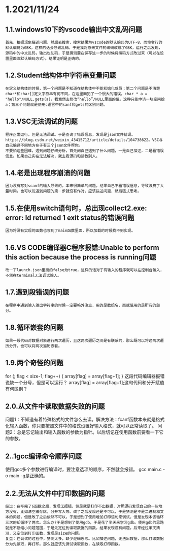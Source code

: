 # 1.2021/11/24

## 1.1.windows10下的vscode输出中文乱码问题

    首先，根据现象描述问题，然后去搜索，搜索结果为vscode的默认编码为UTF-8，而命令行的默认编码为GBK，这样的话会导致乱码。于是我将原来文件的编码改成了GBK，运行之后发现，源码中的中文乱码，输出也乱码，于是猜测要在保存这一步的时候将编码方式改过来（可以在设置里面改默认编码方式）。结果证明是正确的。

## 1.2.Student结构体中字符串变量问题

    在定义结构体的时候，第一个问题是不知道在结构体中不能初始化成员；第二个问题是不清楚char*和char[]定义字符串有何不同，在这里面犯了一个很大的错误，char * a = "hello"/NULL,gets(a)。我竟然去修改“hello”/NULL里面的值。这种只能申请一块空间给a；第三个问题就是使用c语言中的sanf和gets的区别问题。

## 1.3.VSC无法调试的问题

    程序正常运行，但是无法调试。于是查询了错误信息，发现是json文件错误。https://blog.csdn.net/weixin_43415712/article/details/104738622。VSC与自己编译不同地方在于有三个json文件帮你。
    不要怕这些困难，遇到问题仔细分析，首先问自己遇到了什么问题，一是自己描述，二是看错误信息。如果自己实在无法解决，就去看源码和请教别人。

## 1.4.老是出现程序崩溃的问题

    因为没有写对scanf的输入导致的。本来很简单的问题，结果自己不看错误信息，导致浪费了大量时间。也可以说遇到问题的第一步就没有作对，应该描述问题，然后链式思考。

## 1.5.在使用switch语句时，总出现collect2.exe: error: ld returned 1 exit status的错误问题
    
    因为将没有实现的函数也写到了main函数里面，所以加载的时候找不到实现。

## 1.6.VS CODE编译器C程序报错:Unable to perform this action because the process is running问题

    改一下launch.json里面的false为true，这样的话对于有输入的程序就可以在控制台输入，不然在terminal无法调试输入。

## 1.7.遇到段错误的问题

    在程序中遇到输入输出字符串的时候一定要格外注意，用的是数组名，而赋值用的是所有的部分。

## 1.8.循环嵌套的问题

    如果一段代码对数据对象进行两次遍历，且这两次遍历之间是有联系的，那么既可以将这两次遍历分开，也可以将两次遍历嵌套。

## 1.9.两个奇怪的问题

for (; flag < size-1; flag++) {
        array[flag] = array[flag+1];
    } 这段代码编辑器报错说缺一个分号，但是可以运行？
array[flag] = array[flag+1];这句代码和分开赋值有何区别？

## 2.0.从文件中读取数据失败的问题

问题1：不知道有着特殊格式的文件怎么去读。解决方法：fcanf函数本来就是格式化输入函数，你只要按照文件中的格式设置好输入格式，就可以正常读取了。
问题2：总是忘记输出和输入函数的参数为指针。以后切记在使用函数前要看一下它的参数。

## 2..1gcc编译命令顺序问题

使用gcc多个参数进行编译时，要注意选项的顺序，不然就会报错。 gcc main.c -o main -g是正确的。

## 2.2.无法从文件中打印数据的问题

    经过：在写完了6函数之后，发现无报错，但是就是打印不出数据，对照源码发现自己的一些地方没有，比如清空缓存区，分开写入等。改了之后发现还是不可以，于是猜测是不是二进制和文本的问题，但是改了之后依然不可以。于是想到了使用增加打印语句来调试，但是发现本该循环三次的却循环了两次。怎么办?于是想到了使用gdb，于是花了半天来学习gdb。使用gdb的思路就是不断缩小问题范围，于是先定位到读取数据的函数，结果发现没有问题。后来经过半天猜测，又定位到打印函数，发现是size的问题。
    复盘：在调试的过程中，猜测太多，缺少逻辑思考。比如描述问题，无法出数据，那么打印数据分为先读取，再打印。那么就应该先调试读取函数，在读取打印函数。